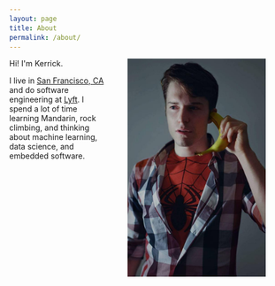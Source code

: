 ```yaml
---
layout: page
title: About
permalink: /about/
---
```


<img src="/images/profile_picture.jpg" width="250" style="float: right; margin: 0px 40px" />
Hi! I'm Kerrick.

I live in [San Francisco, CA](https://en.wikipedia.org/wiki/San_Francisco) and do software engineering at [Lyft](https://www.lyft.com/). I spend a lot of time learning Mandarin, rock climbing, and thinking about machine learning, data science, and embedded software.

